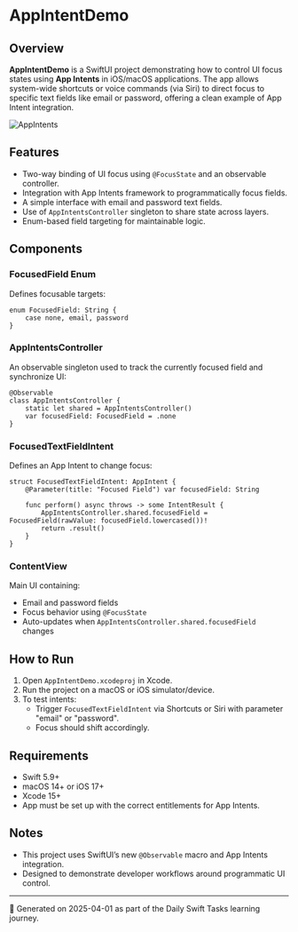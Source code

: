 # AppIntentDemo

## Overview
**AppIntentDemo** is a SwiftUI project demonstrating how to control UI focus states using **App Intents** in iOS/macOS applications. The app allows system-wide shortcuts or voice commands (via Siri) to direct focus to specific text fields like email or password, offering a clean example of App Intent integration.

![AppIntents](https://github.com/user-attachments/assets/58ad3a72-dc4a-4402-a4c6-859d2e56740e)


## Features
- Two-way binding of UI focus using `@FocusState` and an observable controller.
- Integration with App Intents framework to programmatically focus fields.
- A simple interface with email and password text fields.
- Use of `AppIntentsController` singleton to share state across layers.
- Enum-based field targeting for maintainable logic.

## Components

### FocusedField Enum
Defines focusable targets:

    enum FocusedField: String {
        case none, email, password
    }

### AppIntentsController
An observable singleton used to track the currently focused field and synchronize UI:

    @Observable
    class AppIntentsController {
        static let shared = AppIntentsController()
        var focusedField: FocusedField = .none
    }

### FocusedTextFieldIntent
Defines an App Intent to change focus:

    struct FocusedTextFieldIntent: AppIntent {
        @Parameter(title: "Focused Field") var focusedField: String

        func perform() async throws -> some IntentResult {
            AppIntentsController.shared.focusedField = FocusedField(rawValue: focusedField.lowercased())!
            return .result()
        }
    }

### ContentView
Main UI containing:
- Email and password fields
- Focus behavior using `@FocusState`
- Auto-updates when `AppIntentsController.shared.focusedField` changes

## How to Run

1. Open `AppIntentDemo.xcodeproj` in Xcode.
2. Run the project on a macOS or iOS simulator/device.
3. To test intents:
   - Trigger `FocusedTextFieldIntent` via Shortcuts or Siri with parameter "email" or "password".
   - Focus should shift accordingly.

## Requirements

- Swift 5.9+
- macOS 14+ or iOS 17+
- Xcode 15+
- App must be set up with the correct entitlements for App Intents.

## Notes

- This project uses SwiftUI’s new `@Observable` macro and App Intents integration.
- Designed to demonstrate developer workflows around programmatic UI control.

---

📅 Generated on 2025-04-01 as part of the Daily Swift Tasks learning journey.
